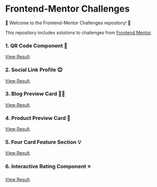 # Frontend-Mentor Challenges

🚀 Welcome to the Frontend-Mentor Challenges repository! 🚀

This repository includes solutions to challenges from [Frontend Mentor](https://www.frontendmentor.io).

### 1. QR Code Component 📱 

[View Result](https://samahtt.github.io/frontend-mentor-challenges/qr-code-component-main/).

### 2. Social Link Profile 😊

[View Result](https://samahtt.github.io/frontend-mentor-challenges/social-links-profile-main/).

### 3. Blog Preview Card ✍🏻

[View Result](https://samahtt.github.io/frontend-mentor-challenges/blog-preview-card-main/).

### 4. Product Preview Card 🧴 

[View Result](https://samahtt.github.io/frontend-mentor-challenges/product-preview-card-component-main/). 

### 5. Four Card Feature Section 💡

[View Result](https://samahtt.github.io/frontend-mentor-challenges/four-card-feature-section-master/).

### 6. Interactive Rating Component ⭐

[View Result](https://samahtt.github.io/frontend-mentor-challenges/interactive-rating-component-main/).
